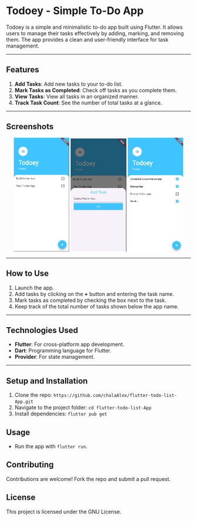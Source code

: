 # Todoey - Simple To-Do App

Todoey is a simple and minimalistic to-do app built using Flutter. It allows users to manage their tasks effectively by adding, marking, and removing them. The app provides a clean and user-friendly interface for task management.

---

## Features

1. **Add Tasks**: Add new tasks to your to-do list.
2. **Mark Tasks as Completed**: Check off tasks as you complete them.
3. **View Tasks**: View all tasks in an organized manner.
4. **Track Task Count**: See the number of total tasks at a glance.

---

## Screenshots
<p align="center">
  <img src="Screenshot_1.png" alt="Image 1" width="30%" /> 
  <img src="Screenshot_2.png" alt="Image 1" width="30%" />
  <img src="Screenshot_3.png" alt="Image 1" width="30%" />
</p>

---

## How to Use

1. Launch the app.
2. Add tasks by clicking on the **+** button and entering the task name.
3. Mark tasks as completed by checking the box next to the task.
4. Keep track of the total number of tasks shown below the app name.

---

## Technologies Used

- **Flutter**: For cross-platform app development.
- **Dart**: Programming language for Flutter.
- **Provider**: For state management.

---

## Setup and Installation

1. Clone the repo: `https://github.com/chalaAlex/flutter-todo-list-App.git`
2. Navigate to the project folder: `cd flutter-todo-list-App`
3. Install dependencies: `flutter pub get`

## Usage
- Run the app with `flutter run`.

## Contributing
Contributions are welcome! Fork the repo and submit a pull request.

## License
This project is licensed under the GNU License.

